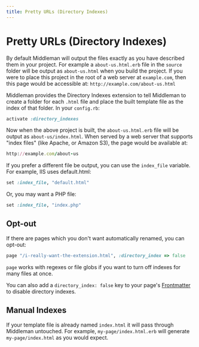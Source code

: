 ```yaml
---
title: Pretty URLs (Directory Indexes)
---
```


# Pretty URLs (Directory Indexes)

By default Middleman will output the files exactly as you have described them in your project. For example a `about-us.html.erb` file in the `source` folder will be output as `about-us.html` when you build the project. If you were to place this project in the root of a web server at `example.com`, then this page would be accessible at: `http://example.com/about-us.html`



Middleman provides the Directory Indexes extension to tell Middleman to create a folder for each `.html` file and place the built template file as the index of that folder. In your `config.rb`:

``` ruby
activate :directory_indexes
```

Now when the above project is built, the `about-us.html.erb` file will be output as `about-us/index.html`. When served by a web server that supports "index files" (like Apache, or Amazon S3), the page would be available at:

``` ruby
http://example.com/about-us
```

If you prefer a different file be output, you can use the `index_file` variable. For example, IIS uses default.html:

``` ruby
set :index_file, "default.html"
```

Or, you may want a PHP file:

``` ruby
set :index_file, "index.php"
```

## Opt-out

If there are pages which you don't want automatically renamed, you can opt-out:

``` ruby
page "/i-really-want-the-extension.html", :directory_index => false
```

`page` works with regexes or file globs if you want to turn off indexes for many files at once.

You can also add a `directory_index: false` key to your page's [Frontmatter](/frontmatter/) to disable directory indexes.

## Manual Indexes

If your template file is already named `index.html` it will pass through Middleman untouched. For example, `my-page/index.html.erb` will generate `my-page/index.html` as you would expect.